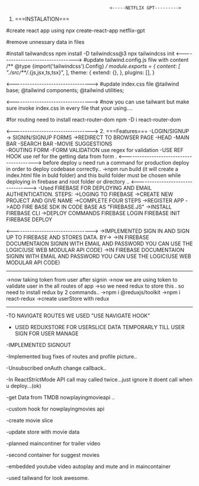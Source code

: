 
                                           <-----NETFLIX GPT--------->
1. ===INSTALATION===

#create react app using 
npx create-react-app netflix-gpt

#remove unnessary data in files

#install tailwandcss
npm install -D tailwindcss@3
npx tailwindcss init
<--------------------------------->
#update tailwind.config.js filw with content
/** @type {import('tailwindcss').Config} */
module.exports = {
  content: [
    "./src/**/*.{js,jsx,ts,tsx}",
  ],
  theme: {
    extend: {},
  },
  plugins: [],
}

<--------------------------------->
#update index.css file
@tailwind base;
@tailwind components;
@tailwind utilities;


<--------------------------------->
#now you can use tailwant but make sure invoke index.css in every file that your using....



#for routing need to install react-router-dom
npm -D i react-router-dom

<--------------------------------->
2. ===Features===
 -LOGIN/SIGNUP
      -> SIGNIN/SIGNUP FORMS
      ->REDIRECT TO BROWSER PAGE
-HEAD
-MAIN BAR
-SEARCH BAR
-MOVIE SUGGESTIONS      
-ROUTING FORM
-FORM VALIDATION
use regex for validation
-USE REF HOOK
use ref for the getting data from form .
<---------------------------------------->
before deploy u need run a command for production deploy in order to deploy codebase correctly..
->npm run build  (it will create a index.html file in buld folder)
and this build folder must be chosen while deploying in firebase and root folder or directory ..
<--------------------------------->
-Used FIREBASE FOR DEPLOYING AND EMAIL AUTHENTICATION.
STEPS:
->LOGING TO FIREBASE
->CREATE NEW PROJECT AND GIVE NAME
->COMPLETE FOUR STEPS
->REGISTER APP
->ADD FIRE BASE SDK IN CODE BASE AS "FIREBASE.JS"
->INSTALL FIREBASE CLI
->DEPLOY COMMANDS
 FIREBASE LOGIN
 FIREBASE INIT
 FIREBASE DEPLOY 

<--------------------------------->
->IMPLEMENTED SIGN IN AND SIGN UP TO FIREBASE AND STORES DATA.
BY->
->IN FIREBASE DOCUMENTAION  SIGNIN WITH EMAIL AND PASSWORD YOU CAN USE THE LOGIC(USE WEB MODULAR API CODE)
->IN FIREBASE DOCUMENTAION  SIGNIN WITH EMAIL AND PASSWORD YOU CAN USE THE LOGIC(USE WEB MODULAR API CODE)



---------------------------------------------------------
->now taking token from user after signin
->now we are using token to validate user in the all routes of app
->so we need redux to store this . so need to install redux by 2 commands..
->npm i @reduxjs/toolkit
->npm i react-redux
->create userStore with redux


---------------------------------------------------------------------
-TO NAVIGATE ROUTES WE USED "USE NAVIGATE HOOK"

- USED REDUXSTORE FOR  USERSLICE DATA TEMPORARLY TILL USER SIGN FOR USER MANAGE

-IMPLEMENTED SIGNOUT

-Implemented bug fixes of routes and profile picture..

-Unsubscribed onAuth change callback..

-In ReactStrictMode API call may called twice...just ignore it doent call when u deploy...(ok)

-get Data from TMDB nowplayingmovieapi ..

-custom hook for nowplayingmovies api

-create movie slice

-update store with movie data

-planned maincontiner for trailer video

-second container for suggest movies

-embedded youtube video autoplay and mute and in maincontainer

-used tailwand for look awesome.

